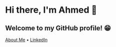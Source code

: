 # Hi there, I'm Ahmed 👋 
## Welcome to my GitHub profile! 😁
[About Me](https://madanalogy.dev/) • [LinkedIn](https://www.linkedin.com/in/ahmed-bahajjaj/)
